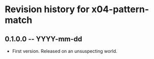 # Revision history for x04-pattern-match

## 0.1.0.0 -- YYYY-mm-dd

* First version. Released on an unsuspecting world.
